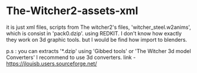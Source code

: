 # The-Witcher2-assets-xml

it is just xml files, scripts from The witcher2's files, 'witcher_steel.w2anims', which is consist in 'pack0.dzip'. using REDKIT.
I don't know how exactly they work on 3d graphic tools. but I would be find how import to blenders.

p.s :
you can extracts '*.dzip' using 'Gibbed tools' or 'The Witcher 3d model Converters'
I recommend to use 3d converters. link - https://jlouisb.users.sourceforge.net/ 

